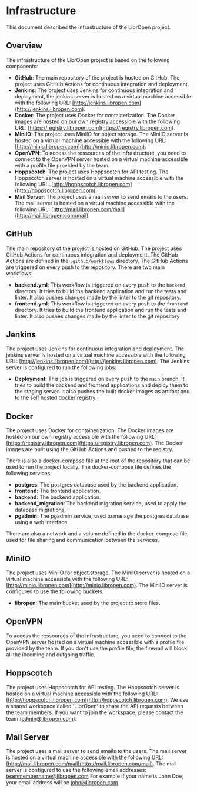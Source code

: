 # Infrastructure

This document describes the infrastructure of the LibrOpen project.

## Overview

The infrastructure of the LibrOpen project is based on the following components:

- **GitHub**: The main repository of the project is hosted on GitHub. The project uses GitHub Actions for continuous integration and deployment.
- **Jenkins**: The project uses Jenkins for continuous integration and deployment, the jenkins server is hosted on a virtual machine accessible with the following URL: [http://jenkins.libropen.com](http://jenkins.libropen.com).
- **Docker**: The project uses Docker for containerization. The Docker images are hosted on our own registry accessible with the following URL: [https://registry.libropen.com](https://registry.libropen.com).
- **MiniIO**: The project uses MiniIO for object storage. The MiniIO server is hosted on a virtual machine accessible with the following URL: [http://minio.libropen.com](http://minio.libropen.com).
- **OpenVPN**: To access the ressources of the infrastructure, you need to connect to the OpenVPN server hosted on a virtual machine accessible with a profile file provided by the team.
- **Hoppscotch**: The project uses Hoppscotch for API testing. The Hoppscotch server is hosted on a virtual machine accessible with the following URL: [http://hoppscotch.libropen.com](http://hoppscotch.libropen.com).
- **Mail Server**: The project uses a mail server to send emails to the users. The mail server is hosted on a virtual machine accessible with the following URL: [http://mail.libropen.com/mail](http://mail.libropen.com/mail).

## GitHub

The main repository of the project is hosted on GitHub. The project uses GitHub Actions for continuous integration and deployment. The GitHub Actions are defined in the `.github/workflows` directory. The GitHub Actions are triggered on every push to the repository. There are two main workflows:

- **backend.yml**: This workflow is triggered on every push to the `backend` directory. It tries to build the backend application and run the tests and linter. It also pushes changes made by the linter to the git repository.
- **frontend.yml**: This workflow is triggered on every push to the `frontend` directory. It tries to build the frontend application and run the tests and linter. It also pushes changes made by the linter to the git repository

## Jenkins

The project uses Jenkins for continuous integration and deployment. The jenkins server is hosted on a virtual machine accessible with the following URL: [http://jenkins.libropen.com](http://jenkins.libropen.com). The Jenkins server is configured to run the following jobs:

- **Deployment**: This job is triggered on every push to the `main` branch. It tries to build the backend and frontend applications and deploy them to the staging server. It also pushes the built docker images as artifact and to the self hosted docker registry.

## Docker

The project uses Docker for containerization. The Docker images are hosted on our own registry accessible with the following URL: [https://registry.libropen.com](https://registry.libropen.com). The Docker images are built using the GitHub Actions and pushed to the registry.

There is also a docker-compose file at the root of the repository that can be used to run the project locally. The docker-compose file defines the following services:

- **postgres**: The postgres database used by the backend application.
- **frontend**: The frontend application.
- **backend**: The backend application.
- **backend_migration**: The backend migration service, used to apply the database migrations.
- **pgadmin**: The pgadmin service, used to manage the postgres database using a web interface.

There are also a network and a volume defined in the docker-compose file, used for file sharing and communication between the services.

## MiniIO

The project uses MiniIO for object storage. The MiniIO server is hosted on a virtual machine accessible with the following URL: [http://minio.libropen.com](http://minio.libropen.com). The MiniIO server is configured to use the following buckets:

- **libropen**: The main bucket used by the project to store files.

## OpenVPN

To access the ressources of the infrastructure, you need to connect to the OpenVPN server hosted on a virtual machine accessible with a profile file provided by the team. If you don't use the profile file, the firewall will block all the incoming and outgoing traffic.

## Hoppscotch

The project uses Hoppscotch for API testing. The Hoppscotch server is hosted on a virtual machine accessible with the following URL: [http://hoppscotch.libropen.com](http://hoppscotch.libropen.com). We use a shared workspace called 'LibrOpen' to share the API requests between the team members. If you want to join the workspace, please contact the team (admin@libropen.com).

## Mail Server

The project uses a mail server to send emails to the users. The mail server is hosted on a virtual machine accessible with the following URL: [http://mail.libropen.com/mail](http://mail.libropen.com/mail). The mail server is configured to use the following email addresses: teammembername@libropen.com
For example if your name is John Doe, your email address will be
john@libropen.com

